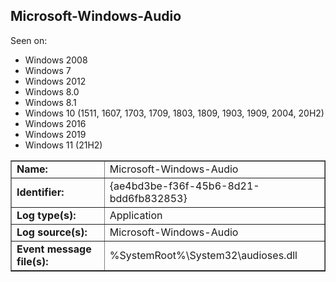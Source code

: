 ## Microsoft-Windows-Audio

Seen on:
* Windows 2008
* Windows 7
* Windows 2012
* Windows 8.0
* Windows 8.1
* Windows 10 (1511, 1607, 1703, 1709, 1803, 1809, 1903, 1909, 2004, 20H2)
* Windows 2016
* Windows 2019
* Windows 11 (21H2)

<table border="1" class="docutils">
  <tbody>
    <tr>
      <td><b>Name:</b></td>
      <td>Microsoft-Windows-Audio</td>
    </tr>
    <tr>
      <td><b>Identifier:</b></td>
      <td>{ae4bd3be-f36f-45b6-8d21-bdd6fb832853}</td>
    </tr>
    <tr>
      <td><b>Log type(s):</b></td>
      <td>Application</td>
    </tr>
    <tr>
      <td><b>Log source(s):</b></td>
      <td>Microsoft-Windows-Audio</td>
    </tr>
    <tr>
      <td><b>Event message file(s):</b></td>
      <td>%SystemRoot%\System32\audioses.dll</td>
    </tr>
  </tbody>
</table>

&nbsp;

